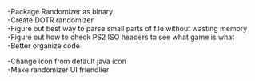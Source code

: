
-Package Randomizer as binary  
-Create DOTR randomizer  
-Figure out best way to parse small parts of file without wasting memory  
-Figure out how to check PS2 ISO headers to see what game is what  
-Better organize code  

-Change icon from default java icon  
-Make randomizer UI friendlier  